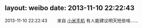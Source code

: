 layout: weibo
date: 2013-11-10 22:22:43
---
2013-11-10 22:22:43  &nbsp;&nbsp;&nbsp;&nbsp;&nbsp;&nbsp; 来自 <a href="http://app.weibo.com/t/feed/22zMnn" rel="nofollow">小米手机</a>
有人能建议明天抢些啥…… ​​​
